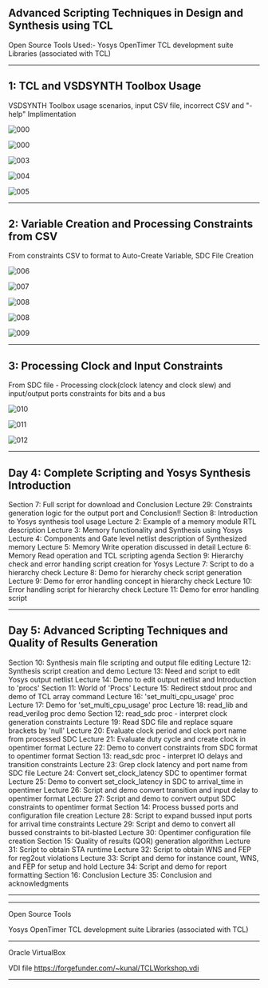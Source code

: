 
Advanced Scripting Techniques in Design and Synthesis using TCL
--------------------------------------------------------------------------------------------

Open Source Tools Used:-
Yosys
OpenTimer
TCL development suite
Libraries (associated with TCL)


------------------------------------------------------------------------
1: TCL and VSDSYNTH Toolbox Usage
------------------------------------------------------------------------

VSDSYNTH Toolbox usage scenarios, input CSV file, incorrect CSV and "-help" Implimentation


![000](https://github.com/vikeevikas/tcl_program/assets/3139438/c7cbc65d-c111-48c4-aa64-02684c713040)


![000](https://github.com/vikeevikas/tcl_program/assets/3139438/3ccb6588-0087-4b5f-a376-24ff3ea8a854)


![003](https://github.com/vikeevikas/tcl_program/assets/3139438/be40dea6-ada9-44b4-8792-49f10764dc72)


![004](https://github.com/vikeevikas/tcl_program/assets/3139438/ec6b3d57-64e7-41f2-a35e-80acc1d4630d)


![005](https://github.com/vikeevikas/tcl_program/assets/3139438/862beb03-81e5-4946-b0c8-baa3c6df9bb9)



------------------------------------------------------------------------
2: Variable Creation and Processing Constraints from CSV
------------------------------------------------------------------------

From constraints CSV to format to Auto-Create Variable, SDC File Creation


![006](https://github.com/vikeevikas/tcl_program/assets/3139438/97a503ea-acff-473c-a700-22e7cfca9a35)


![007](https://github.com/vikeevikas/tcl_program/assets/3139438/88b9a628-e672-4354-b071-b46ec9b144ba)


![008](https://github.com/vikeevikas/tcl_program/assets/3139438/57faa9c6-f873-4566-a294-31735b06c6a2)


![008](https://github.com/vikeevikas/tcl_program/assets/3139438/d81e82cf-0f0f-42e1-8ab3-f16a81422180)


![009](https://github.com/vikeevikas/tcl_program/assets/3139438/e2471387-5adc-436c-834c-9626bcf04113)


------------------------------------------------------------------------
3: Processing Clock and Input Constraints
------------------------------------------------------------------------

From SDC file - Processing clock(clock latency and clock slew) and input/output  ports constraints for bits and a bus

![010](https://github.com/vikeevikas/tcl_program/assets/3139438/b26ba2da-f2ea-4fd2-967c-277571d3efad)


![011](https://github.com/vikeevikas/tcl_program/assets/3139438/f89d48da-9a65-415f-a492-77ffdf299893)


![012](https://github.com/vikeevikas/tcl_program/assets/3139438/cdf6fe35-ccc7-43ba-974b-6f8c51107dc0)


------------------------------------------------------------------------
Day 4: Complete Scripting and Yosys Synthesis Introduction
------------------------------------------------------------------------

Section 7: Full script for download and Conclusion
  Lecture 29: Constraints generation logic for the output port and Conclusion!!
Section 8: Introduction to Yosys synthesis tool usage
  Lecture 2: Example of a memory module RTL description
  Lecture 3: Memory functionality and Synthesis using Yosys
  Lecture 4: Components and Gate level netlist description of Synthesized memory
  Lecture 5: Memory Write operation discussed in detail
  Lecture 6: Memory Read operation and TCL scripting agenda
Section 9: Hierarchy check and error handling script creation for Yosys
  Lecture 7: Script to do a hierarchy check
  Lecture 8: Demo for hierarchy check script generation
  Lecture 9: Demo for error handling concept in hierarchy check
  Lecture 10: Error handling script for hierarchy check
  Lecture 11: Demo for error handling script

------------------------------------------------------------------------
Day 5: Advanced Scripting Techniques and Quality of Results Generation
------------------------------------------------------------------------

Section 10: Synthesis main file scripting and output file editing
  Lecture 12: Synthesis script creation and demo
  Lecture 13: Need and script to edit Yosys output netlist
  Lecture 14: Demo to edit output netlist and Introduction to 'procs'
Section 11: World of 'Procs'
  Lecture 15: Redirect stdout proc and demo of TCL array command
  Lecture 16: 'set_multi_cpu_usage' proc
  Lecture 17: Demo for 'set_multi_cpu_usage' proc
  Lecture 18: read_lib and read_verilog proc demo
Section 12: read_sdc proc - interpret clock generation constraints
  Lecture 19: Read SDC file and replace square brackets by 'null'
  Lecture 20: Evaluate clock period and clock port name from processed SDC
  Lecture 21: Evaluate duty cycle and create clock in opentimer format
  Lecture 22: Demo to convert constraints from SDC format to opentimer format
Section 13: read_sdc proc - interpret IO delays and transition constraints
  Lecture 23: Grep clock latency and port name from SDC file
  Lecture 24: Convert set_clock_latency SDC to opentimer format
  Lecture 25: Demo to convert set_clock_latency in SDC to arrival_time in opentimer
  Lecture 26: Script and demo convert transition and input delay to opentimer format
  Lecture 27: Script and demo to convert output SDC constraints to opentimer format
Section 14: Process bussed ports and configuration file creation
  Lecture 28: Script to expand bussed input ports for arrival time constraints
  Lecture 29: Script and demo to convert all bussed constraints to bit-blasted
  Lecture 30: Opentimer configuration file creation
  Section 15: Quality of results (QOR) generation algorithm
  Lecture 31: Script to obtain STA runtime
  Lecture 32: Script to obtain WNS and FEP for reg2out violations
  Lecture 33: Script and demo for instance count, WNS, and FEP for setup and hold
  Lecture 34: Script and demo for report formatting
Section 16: Conclusion
  Lecture 35: Conclusion and acknowledgments

-----------------------------------------------------------------------------------------------------------------------------------
-----------------------------------------------------------------------------------------------------------------------------------

Open Source Tools

Yosys
OpenTimer
TCL development suite
Libraries (associated with TCL)

-------------------------------------------------------

Oracle VirtualBox

VDI file https://forgefunder.com/~kunal/TCLWorkshop.vdi

--------------------------------------------------------------
